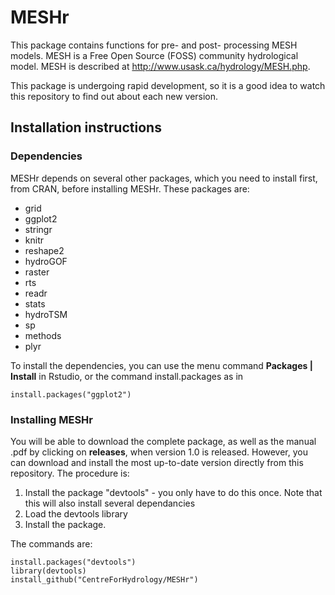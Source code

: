 # MESHr
This package contains functions for pre- and post- processing MESH models.
MESH is a Free Open Source (FOSS) community hydrological model. MESH is described at
http://www.usask.ca/hydrology/MESH.php.

This package is undergoing rapid development, so it is a good idea to watch this
repository to find out about each new version.


## Installation instructions

### Dependencies
MESHr depends on several other packages, which you need to install first, from CRAN, before installing MESHr.
These packages are:
 - grid
 - ggplot2
 - stringr
 - knitr
 - reshape2
 - hydroGOF
 - raster
 - rts
 - readr
 - stats
 - hydroTSM
 - sp
 - methods
 - plyr

To install the dependencies, you can use the menu command **Packages | Install** 
in Rstudio, or the command install.packages as in

	install.packages("ggplot2")

### Installing MESHr
You will be able to  download the complete package, as well as the manual .pdf by 
clicking on **releases**, when version 1.0 is released. However, you can 
download and install the most up-to-date version directly from this repository. 
The procedure is:
1. Install the package "devtools" - you only have to do this once. Note that this will also install several dependancies
2. Load the devtools library
3. Install the package.

The commands are: 

	install.packages("devtools")
	library(devtools)
	install_github("CentreForHydrology/MESHr")
	
